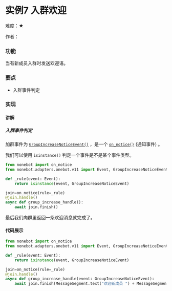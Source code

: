 # 实例7 入群欢迎

难度：★

作者：

### 功能

当有新成员入群时发送欢迎语。

### 要点

- 入群事件判定

### 实现

#### 讲解

##### 入群事件判定

加群事件为 [`GroupIncreaseNoticeEvent()`](https://onebot.adapters.nonebot.dev/docs/api/v11/event#GroupIncreaseNoticeEvent) ，是一个 [`on_notice()`](https://nb2.baka.icu/docs/api/plugin/on#on_notice) (通知事件) 。

我们可以使用 `isinstance()` 判定一个事件是不是某个事件类型。

```python
from nonebot import on_notice
from nonebot.adapters.onebot.v11 import Event, GroupIncreaseNoticeEvent

def _rule(event: Event):
    return isinstance(event, GroupIncreaseNoticeEvent)

join=on_notice(rule=_rule)
@join.handle()
async def group_increase_handle():
    await join.finish()
```

最后我们向群里返回一条欢迎消息就完成了。

#### 代码展示

```python
from nonebot import on_notice
from nonebot.adapters.onebot.v11 import Event, GroupIncreaseNoticeEvent, MessageSegment

def _rule(event: Event):
    return isinstance(event, GroupIncreaseNoticeEvent)

join=on_notice(rule=_rule)
@join.handle()
async def group_increase_handle(event: GroupIncreaseNoticeEvent):
    await join.finish(MessageSegment.text("欢迎新成员 ") + MessageSegment.at(event.user_id) + MessageSegment.text(" 加入我们的大家族!"))
```